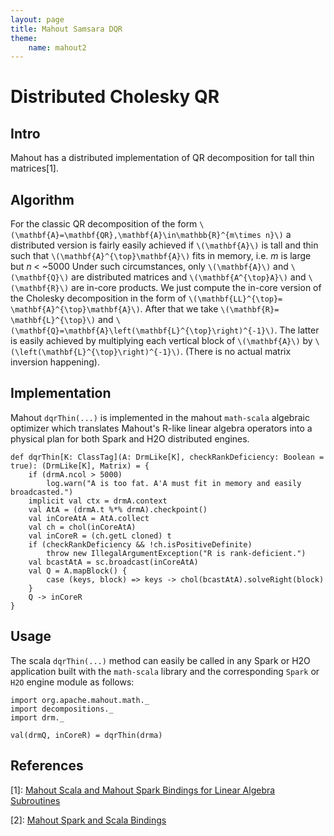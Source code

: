 ```yaml
---
layout: page
title: Mahout Samsara DQR
theme:
    name: mahout2
---
```

# Distributed Cholesky QR


## Intro

Mahout has a distributed implementation of QR decomposition for tall thin matrices[1].

## Algorithm 

For the classic QR decomposition of the form `\(\mathbf{A}=\mathbf{QR},\mathbf{A}\in\mathbb{R}^{m\times n}\)` a distributed version is fairly easily achieved if `\(\mathbf{A}\)` is tall and thin such that `\(\mathbf{A}^{\top}\mathbf{A}\)` fits in memory, i.e. *m* is large but *n* < ~5000 Under such circumstances, only `\(\mathbf{A}\)` and `\(\mathbf{Q}\)` are distributed matrices and `\(\mathbf{A^{\top}A}\)` and `\(\mathbf{R}\)` are in-core products. We just compute the in-core version of the Cholesky decomposition in the form of `\(\mathbf{LL}^{\top}= \mathbf{A}^{\top}\mathbf{A}\)`.  After that we take `\(\mathbf{R}= \mathbf{L}^{\top}\)` and `\(\mathbf{Q}=\mathbf{A}\left(\mathbf{L}^{\top}\right)^{-1}\)`.  The latter is easily achieved by multiplying each vertical block of `\(\mathbf{A}\)` by `\(\left(\mathbf{L}^{\top}\right)^{-1}\)`.  (There is no actual matrix inversion happening). 



## Implementation

Mahout `dqrThin(...)` is implemented in the mahout `math-scala` algebraic optimizer which translates Mahout's R-like linear algebra operators into a physical plan for both Spark and H2O distributed engines.

    def dqrThin[K: ClassTag](A: DrmLike[K], checkRankDeficiency: Boolean = true): (DrmLike[K], Matrix) = {        
        if (drmA.ncol > 5000)
            log.warn("A is too fat. A'A must fit in memory and easily broadcasted.")
        implicit val ctx = drmA.context
        val AtA = (drmA.t %*% drmA).checkpoint()
        val inCoreAtA = AtA.collect
        val ch = chol(inCoreAtA)
        val inCoreR = (ch.getL cloned) t
        if (checkRankDeficiency && !ch.isPositiveDefinite)
            throw new IllegalArgumentException("R is rank-deficient.")
        val bcastAtA = sc.broadcast(inCoreAtA)
        val Q = A.mapBlock() {
            case (keys, block) => keys -> chol(bcastAtA).solveRight(block)
        }
        Q -> inCoreR
    }


## Usage

The scala `dqrThin(...)` method can easily be called in any Spark or H2O application built with the `math-scala` library and the corresponding `Spark` or `H2O` engine module as follows:

    import org.apache.mahout.math._
    import decompositions._
    import drm._
    
    val(drmQ, inCoreR) = dqrThin(drma)

 
## References

[1]: [Mahout Scala and Mahout Spark Bindings for Linear Algebra Subroutines](http://mahout.apache.org/users/sparkbindings/ScalaSparkBindings.pdf)

[2]: [Mahout Spark and Scala Bindings](http://mahout.apache.org/users/sparkbindings/home.html)

